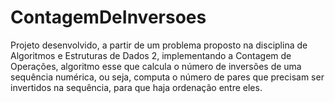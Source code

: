 # ContagemDeInversoes
Projeto desenvolvido, a partir de um problema proposto na disciplina de Algoritmos e Estruturas de Dados 2, implementando a Contagem de Operações, algoritmo esse que calcula o número de inversões de uma sequência numérica, ou seja, computa o número de pares que precisam ser invertidos na sequência, para que haja ordenação entre eles.
